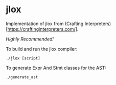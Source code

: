 # jlox

Implementation of jlox from (Crafting Interpreters)[https://craftinginterpreters.com/].

*Highly Recommended!*

To build and run the jlox compiler:
```shell script
./jlox [script]
```

To generate Expr And Stmt classes for the AST:
```shell script
./generate_ast
```
